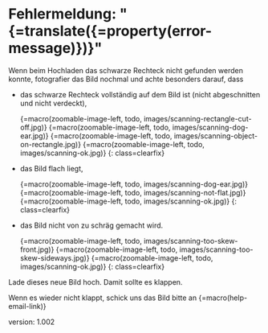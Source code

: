 # Fehlermeldung: "{=translate({=property(error-message)})}"

Wenn beim Hochladen das schwarze Rechteck nicht gefunden werden konnte, fotografier das Bild nochmal und achte besonders darauf, dass

* das schwarze Rechteck vollständig auf dem Bild ist (nicht abgeschnitten und nicht verdeckt),

    {=macro(zoomable-image-left, todo, images/scanning-rectangle-cut-off.jpg)}
    {=macro(zoomable-image-left, todo, images/scanning-dog-ear.jpg)}
    {=macro(zoomable-image-left, todo, images/scanning-object-on-rectangle.jpg)}
    {=macro(zoomable-image-left, todo, images/scanning-ok.jpg)}
{: class=clearfix}

* das Bild flach liegt,

    {=macro(zoomable-image-left, todo, images/scanning-dog-ear.jpg)}
    {=macro(zoomable-image-left, todo, images/scanning-not-flat.jpg)}
    {=macro(zoomable-image-left, todo, images/scanning-ok.jpg)}
{: class=clearfix}

* das Bild nicht von zu schräg gemacht wird.

    {=macro(zoomable-image-left, todo, images/scanning-too-skew-front.jpg)}
    {=macro(zoomable-image-left, todo, images/scanning-too-skew-sideways.jpg)}
    {=macro(zoomable-image-left, todo, images/scanning-ok.jpg)}
{: class=clearfix}

Lade dieses neue Bild hoch.
Damit sollte es klappen.

Wenn es wieder nicht klappt, schick uns das Bild bitte an {=macro(help-email-link)}

version: 1.002
